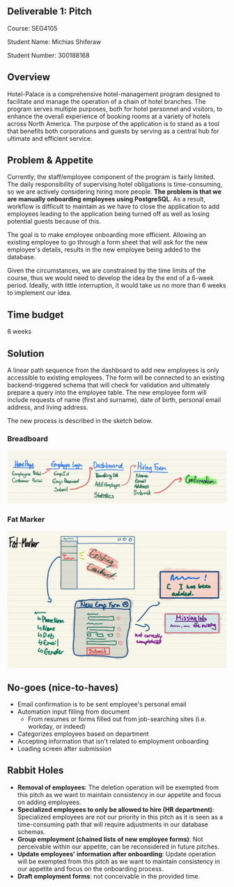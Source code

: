 ## Deliverable 1: Pitch

Course: SEG4105

Student Name: Michias Shiferaw

Student Number: 300188168


## Overview
 
Hotel-Palace is a comprehensive hotel-management program designed to facilitate and manage the operation of a chain of hotel branches. The program serves multiple purposes, both for hotel personnel and visitors, to enhance the overall experience of booking rooms at a variety of hotels across North America. The purpose of the application is to stand as a tool that benefits both corporations and guests by serving as a central hub for ultimate and efficient service.
 
 
## Problem & Appetite
 
Currently, the staff/employee component of the program is fairly limited. The daily responsibility of supervising hotel obligations is time-consuming, so we are actively considering hiring more people. __The problem is that we are manually onboarding employees using PostgreSQL__. As a result, workflow is difficult to maintain as we have to close the application to add employees leading to the application being turned off as well as losing potential guests because of this.
 
The goal is to make employee onboarding more efficient. Allowing an existing employee to go through a form sheet that will ask for the new employee's details, results in the new employee being added to the database.
 
Given the circumstances, we are constrained by the time limits of the course, thus we would need to develop the idea by the end of a 6-week period. Ideally, with little interruption, it would take us no more than 6 weeks to implement our idea.
 
 
## Time budget
 
6 weeks
 
## Solution
 
A linear path sequence from the dashboard to add new employees is only accessible to existing employees. The form will be connected to an existing backend-triggered schema that will check for validation and ultimately prepare a query into the employee table.
The new employee form will include requests of name (first and surname), date of birth, personal email address, and living address.

The new process is described in the sketch below.


### Breadboard

 ![Breadboard](https://github.com/MichiasShiferaw/seg4105_playground/blob/main/Labs/lab03/Breadboard.jpg)


### Fat Marker
 ![Fat-Marker](https://github.com/MichiasShiferaw/seg4105_playground/blob/main/Labs/lab04/Fat-Marker.jpg)

 
 
## No-goes (nice-to-haves)
* Email confirmation is to be sent employee's personal email
* Automation input filling from document
    * From resumes or forms filled out from job-searching sites (i.e. workday, or indeed)
* Categorizes employees based on department
* Accepting  information that isn't related to employment onboarding
* Loading screen after submission
 
 
 
## Rabbit Holes
* __Removal of employees__: The deletion operation will be exempted from this pitch as we want to maintain consistency in our appetite and focus on adding employees.
* __Specialized employees to only be allowed to hire (HR department)__: Specialized employees are not our priority in this pitch as it is seen as a time-consuming path that will require adjustments in our database schemas.
* __Group employment (chained lists of new employee forms)__: Not perceivable within our appetite, can be reconsidered in future pitches.
* __Update employees' information after onboarding__: Update operation will be exempted from this pitch as we want to maintain consistency in our appetite and focus on the onboarding process.
* __Draft employment forms__: not conceivable in the provided time.


